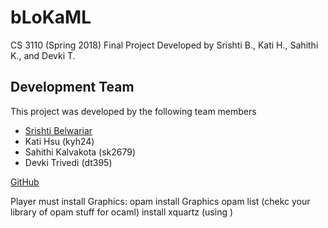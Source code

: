 # bLoKaML
CS 3110 (Spring 2018) Final Project
Developed by Srishti B., Kati H., Sahithi K., and Devki T.

## Development Team
This project was developed by the following team members
* [Srishti Belwariar](https://github.com/srishtibelwariar)
* Kati Hsu (kyh24)
* Sahithi Kalvakota (sk2679)
* Devki Trivedi (dt395)

[GitHub](http://github.com)






Player must install Graphics: opam install Graphics
opam list (chekc your library of opam stuff for ocaml)
install xquartz (using )
